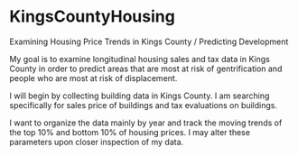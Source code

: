 # KingsCountyHousing
Examining Housing Price Trends in Kings County / Predicting Development

My goal is to examine longitudinal housing sales and tax data in Kings County in order to predict areas that are most at risk of gentrification and people who are most at risk of displacement. 

I will begin by collecting building data in Kings County. I am searching specifically for sales price of buildings and tax evaluations on buildings. 

I want to organize the data mainly by year and track the moving trends of the top 10% and bottom 10% of housing prices. I may alter these parameters upon closer inspection of my data.

